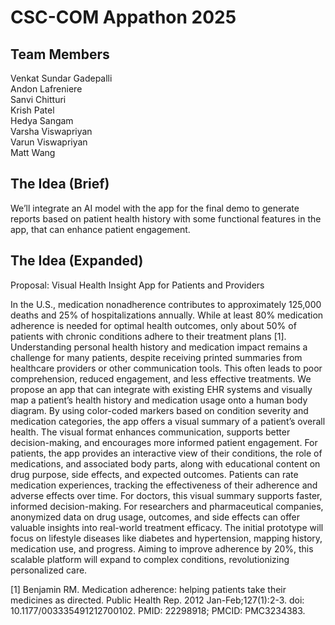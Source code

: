 # CSC-COM Appathon 2025

## Team Members

Venkat Sundar Gadepalli\
Andon Lafreniere\
Sanvi Chitturi\
Krish Patel\
Hedya Sangam\
Varsha Viswapriyan\
Varun Viswapriyan\
Matt Wang

## The Idea (Brief)

We’ll integrate an AI model with the app for the final demo to generate reports based on patient health history with some functional features in the app, that can enhance patient engagement.

## The Idea (Expanded)

Proposal: Visual Health Insight App for Patients and Providers

In the U.S., medication nonadherence contributes to approximately 125,000 deaths and 25% of hospitalizations annually. While at least 80% medication adherence is needed for optimal health outcomes, only about 50% of patients with chronic conditions adhere to their treatment plans [1]. Understanding personal health history and medication impact remains a challenge for many patients, despite receiving printed summaries from healthcare providers or other communication tools. This often leads to poor comprehension, reduced engagement, and less effective treatments.
We propose an app that can integrate with existing EHR systems and visually map a patient’s health history and medication usage onto a human body diagram. By using color-coded markers based on condition severity and medication categories, the app offers a visual summary of a patient’s overall health. The visual format enhances communication, supports better decision-making, and encourages more informed patient engagement.
For patients, the app provides an interactive view of their conditions, the role of medications, and associated body parts, along with educational content on drug purpose, side effects, and expected outcomes. Patients can rate medication experiences, tracking the effectiveness of their adherence and adverse effects over time.
For doctors, this visual summary supports faster, informed decision-making. For researchers and pharmaceutical companies, anonymized data on drug usage, outcomes, and side effects can offer valuable insights into real-world treatment efficacy.
The initial prototype will focus on lifestyle diseases like diabetes and hypertension, mapping history, medication use, and progress. Aiming to improve adherence by 20%, this scalable platform will expand to complex conditions, revolutionizing personalized care.

[1] Benjamin RM. Medication adherence: helping patients take their medicines as directed. Public Health Rep. 2012 Jan-Feb;127(1):2-3. doi: 10.1177/003335491212700102. PMID: 22298918; PMCID: PMC3234383.
